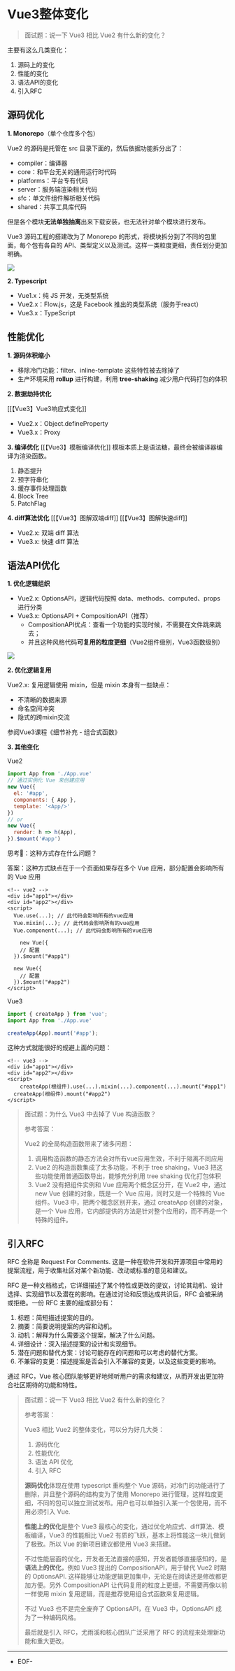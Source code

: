 # Vue3整体变化

> 面试题：说一下 Vue3 相比 Vue2 有什么新的变化？
> 

主要有这么几类变化：

1. 源码上的变化
2. 性能的变化
3. 语法API的变化
4. 引入RFC

## 源码优化

**1. Monorepo**（单个仓库多个包）

Vue2 的源码是托管在 src 目录下面的，然后依据功能拆分出了：

- compiler：编译器
- core：和平台无关的通用运行时代码
- platforms：平台专有代码
- server：服务端渲染相关代码
- sfc：单文件组件解析相关代码
- shared：共享工具库代码

但是各个模块**无法单独抽离**出来下载安装，也无法针对单个模块进行发布。

Vue3 源码工程的搭建改为了 Monorepo 的形式，将模块拆分到了不同的包里面，每个包有各自的 API、类型定义以及测试。这样一类粒度更细，责任划分更加明确。

![](https://xiejie-typora.oss-cn-chengdu.aliyuncs.com/2024-08-21-073731.png)

**2. Typescript**

- Vue1.x：纯 JS 开发，无类型系统
- Vue2.x：Flow.js，这是 Facebook 推出的类型系统（服务于react）
- Vue3.x：TypeScript

## 性能优化

**1. 源码体积缩小**

- 移除冷门功能：filter、inline-template 这些特性被去除掉了
- 生产环境采用 **rollup** 进行构建，利用 **tree-shaking** 减少用户代码打包的体积

**2. 数据劫持优化**

[[【Vue3】Vue3响应式变化]]
- Vue2.x：Object.defineProperty
- Vue3.x：Proxy


**3. 编译优化**
[[【Vue3】模板编译优化]]
模板本质上是语法糖，最终会被编译器编译为渲染函数。

1. 静态提升
2. 预字符串化
3. 缓存事件处理函数
4. Block Tree
5. PatchFlag

**4. diff算法优化**
[[【Vue3】图解双端diff]]
[[【Vue3】图解快速diff]]
- Vue2.x: 双端 diff 算法
- Vue3.x: 快速 diff 算法

## 语法API优化

**1. 优化逻辑组织**

- Vue2.x: OptionsAPI，逻辑代码按照 data、methods、computed、props 进行分类
- Vue3.x: OptionsAPI + CompositionAPI（推荐）
    - CompositionAPI优点：查看一个功能的实现时候，不需要在文件跳来跳去；
    - 并且这种风格代码**可复用的粒度更细**（Vue2组件级别，Vue3函数级别）

![](https://xiejie-typora.oss-cn-chengdu.aliyuncs.com/2024-08-26-033538.jpg)

**2. 优化逻辑复用**

Vue2.x: 复用逻辑使用 mixin，但是 mixin 本身有一些缺点：

- 不清晰的数据来源
- 命名空间冲突
- 隐式的跨mixin交流

参阅Vue3课程《细节补充 - 组合式函数》

**3. 其他变化**

Vue2

```jsx
import App from './App.vue'
// 通过实例化 Vue 来创建应用
new Vue({
  el: '#app',
  components: { App },
  template: '<App/>'
})
// or
new Vue({
  render: h => h(App),
}).$mount('#app')
```

思考🤔：这种方式存在什么问题？

答案：这种方式缺点在于一个页面如果存在多个 Vue 应用，部分配置会影响所有的 Vue 应用

```
<!-- vue2 -->
<div id="app1"></div>
<div id="app2"></div>
<script>
  Vue.use(...); // 此代码会影响所有的vue应用
  Vue.mixin(...); // 此代码会影响所有的vue应用
  Vue.component(...); // 此代码会影响所有的vue应用
                
	new Vue({
    // 配置
  }).$mount("#app1")
  
  new Vue({
    // 配置
  }).$mount("#app2")
</script>
```

Vue3

```jsx
import { createApp } from 'vue';
import App from './App.vue'

createApp(App).mount('#app');
```

这种方式就能很好的规避上面的问题：

```
<!-- vue3 -->
<div id="app1"></div>
<div id="app2"></div>
<script>  
	createApp(根组件).use(...).mixin(...).component(...).mount("#app1")
  createApp(根组件).mount("#app2")
</script>
```

> 面试题：为什么 Vue3 中去掉了 Vue 构造函数？
> 
> 
> 参考答案：
> 
> Vue2 的全局构造函数带来了诸多问题：
> 
> 1. 调用构造函数的静态方法会对所有vue应用生效，不利于隔离不同应用
> 2. Vue2 的构造函数集成了太多功能，不利于 tree shaking，Vue3 把这些功能使用普通函数导出，能够充分利用 tree shaking 优化打包体积
> 3. Vue2 没有把组件实例和 Vue 应用两个概念区分开，在 Vue2 中，通过 new Vue 创建的对象，既是一个 Vue 应用，同时又是一个特殊的 Vue 组件。Vue3 中，把两个概念区别开来，通过 createApp 创建的对象，是一个 Vue 应用，它内部提供的方法是针对整个应用的，而不再是一个特殊的组件。

## 引入RFC

RFC 全称是 Request For Comments. 这是一种在软件开发和开源项目中常用的提案流程，用于收集社区对某个新功能、改动或标准的意见和建议。

RFC 是一种文档格式，它详细描述了某个特性或更改的提议，讨论其动机、设计选择、实现细节以及潜在的影响。在通过讨论和反馈达成共识后，RFC 会被采纳或拒绝。一份 RFC 主要的组成部分有：

1. 标题：简短描述提案的目的。
2. 摘要：简要说明提案的内容和动机。
3. 动机：解释为什么需要这个提案，解决了什么问题。
4. 详细设计：深入描述提案的设计和实现细节。
5. 潜在问题和替代方案：讨论可能存在的问题和可以考虑的替代方案。
6. 不兼容的变更：描述提案是否会引入不兼容的变更，以及这些变更的影响。

通过 RFC，Vue 核心团队能够更好地倾听用户的需求和建议，从而开发出更加符合社区期待的功能和特性。

> 面试题：说一下 Vue3 相比 Vue2 有什么新的变化？
> 
> 
> 参考答案：
> 
> Vue3 相比 Vue2 的整体变化，可以分为好几大类：
> 
> 1. 源码优化
> 2. 性能优化
> 3. 语法 API 优化
> 4. 引入 RFC
> 
> **源码优化**体现在使用 typescript 重构整个 Vue 源码，对冷门的功能进行了删除，并且整个源码的结构变为了使用 Monorepo 进行管理，这样粒度更细，不同的包可以独立测试发布。用户也可以单独引入某一个包使用，而不用必须引入 Vue.
> 
> **性能上的优化**是整个 Vue3 最核心的变化，通过优化响应式、diff算法、模板编译，Vue3 的性能相比 Vue2 有质的飞跃，基本上将性能这一块儿做到了极致。所以 Vue 的新项目建议都使用 Vue3 来搭建。
> 
> 不过性能层面的优化，开发者无法直接的感知，开发者能够直接感知的，是**语法上的优化**，例如 Vue3 提出的 CompositionAPI，用于替代 Vue2 时期的 OptionsAPI. 这样能够让功能逻辑更加集中，无论是在阅读还是修改都更加方便。另外 CompositionAPI 让代码复用的粒度上更细，不需要再像以前一样使用 mixin 复用逻辑，而是推荐使用组合式函数来复用逻辑。
> 
> 不过 Vue3 也不是完全废弃了 OptionsAPI，在 Vue3 中，OptionsAPI 成为了一种编码风格。
> 
> 最后就是引入 RFC，尤雨溪和核心团队广泛采用了 RFC 的流程来处理新功能和重大更改。
> 

---

- EOF-